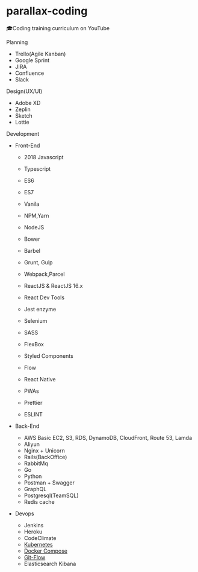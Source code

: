 # parallax-coding
🎓Coding training curriculum on YouTube


Planning
 - Trello(Agile Kanban)
 - Google Sprint
 - JIRA
 - Confluence
 - Slack

Design(UX/UI)
 - Adobe XD
 - Zeplin
 - Sketch
 - Lottie

Development
 - Front-End
   - 2018 Javascript
   - Typescript
   - ES6
   - ES7
   - Vanila
   - NPM,Yarn
   - NodeJS
   
   - Bower
   
   - Barbel
   - Grunt, Gulp
   - Webpack,Parcel

   - ReactJS & ReactJS 16.x
   - React Dev Tools
   - Jest enzyme
   - Selenium
   
   - SASS
   - FlexBox
   - Styled Components

   - Flow

   - React Native
   - PWAs
   
   - Prettier
   - ESLINT
   
 - Back-End
   - AWS Basic EC2, S3, RDS, DynamoDB, CloudFront, Route 53, Lamda
   - Aliyun
   - Nginx + Unicorn
   - Rails(BackOffice)
   - RabbitMq
   - Go
   - Python
   - Postman + Swagger
   - GraphQL
   - Postgresql(TeamSQL)
   - Redis cache
   
 - Devops
   - Jenkins
   - Heroku
   - CodeClimate
   - [Kubernetes](https://github.com/TeddyGhim/parallax-coding/blob/master/devops/kubernetes/README.md)
   - [Docker Compose](https://github.com/TeddyGhim/parallax-coding/blob/master/devops/docker-compose/README.md)
   - [Git-Flow](https://github.com/TeddyGhim/parallax-coding/blob/master/devops/git-flow/README.md)
   - Elasticsearch Kibana
